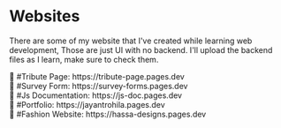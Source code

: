 # Websites
<p>
There are some of my website that I've created while learning web development, 
Those are just UI with no backend.
I'll upload the backend files as I learn, make sure to check them.
</p>
📝 #Tribute Page: https://tribute-page.pages.dev <br>
📝 #Survey Form: https://survey-forms.pages.dev <br>
📝 #Js Documentation: https://js-doc.pages.dev <br>
📝 #Portfolio: https://jayantrohila.pages.dev <br>
📝 #Fashion Website: https://hassa-designs.pages.dev <br>
